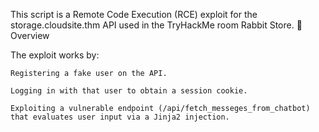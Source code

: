 This script is a Remote Code Execution (RCE) exploit for the storage.cloudsite.thm API used in the TryHackMe room Rabbit Store.
🚀 Overview

The exploit works by:

    Registering a fake user on the API.

    Logging in with that user to obtain a session cookie.

    Exploiting a vulnerable endpoint (/api/fetch_messeges_from_chatbot) that evaluates user input via a Jinja2 injection.
